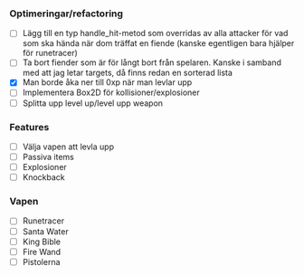 ### Optimeringar/refactoring
* [ ] Lägg till en typ handle_hit-metod som overridas av alla attacker för vad som ska hända när dom träffat en fiende (kanske egentligen bara hjälper för runetracer)
* [ ] Ta bort fiender som är för långt bort från spelaren. Kanske i samband med att jag letar targets, då finns redan en sorterad lista
* [x] Man borde åka ner till 0xp när man levlar upp
* [ ] Implementera Box2D för kollisioner/explosioner
* [ ] Splitta upp level up/level upp weapon

### Features
* [ ] Välja vapen att levla upp
* [ ] Passiva items
* [ ] Explosioner
* [ ] Knockback

### Vapen
* [ ] Runetracer
* [ ] Santa Water
* [ ] King Bible
* [ ] Fire Wand
* [ ] Pistolerna
